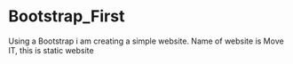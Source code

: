 # Bootstrap_First
Using a Bootstrap i am creating a simple website. Name of website is Move IT, this is static website
